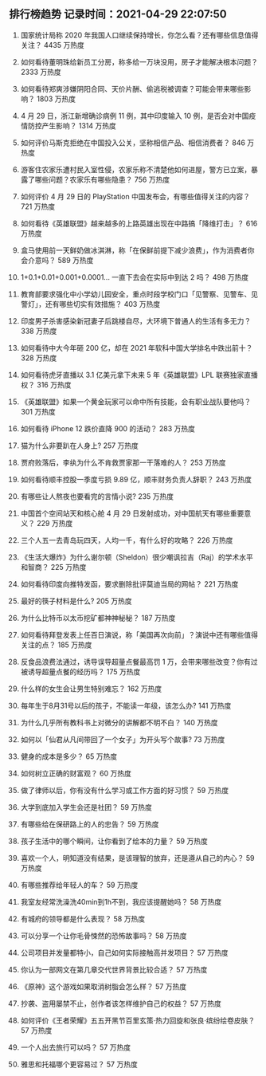 
## 排行榜趋势 记录时间：2021-04-29 22:07:50
  
  1. 国家统计局称 2020 年我国人口继续保持增长，你怎么看？还有哪些信息值得关注？ 4435 万热度
    
  2. 如何看待董明珠给新员工分房，称多给一万块没用，房子才能解决根本问题？ 2333 万热度
    
  3. 如何看待郑爽涉嫌阴阳合同、天价片酬、偷逃税被调查？可能会带来哪些影响？ 1803 万热度
    
  4. 4 月 29 日，浙江新增确诊病例 11 例，其中印度输入 10 例，是否会对中国疫情防控产生影响？ 1314 万热度
    
  5. 如何评价马斯克拒绝在中国投入公关，坚称相信产品、相信消费者？ 846 万热度
    
  6. 游客住农家乐遭村民入室性侵，农家乐称不清楚他如何进屋，警方已立案，暴露了哪些问题？农家乐有哪些隐患？ 756 万热度
    
  7. 如何评价 4 月 29 日的 PlayStation 中国发布会，有哪些值得关注的内容？ 721 万热度
    
  8. 如何看待《英雄联盟》越来越多的上路英雄出现在中路搞「降维打击」？ 616 万热度
    
  9. 盒马使用前一天鲜奶做冰淇淋，称「在保鲜前提下减少浪费」，作为消费者你会介意吗？ 589 万热度
    
  10. 1+0.1+0.01+0.001+0.0001... 一直下去会在实际中到达 2 吗？ 498 万热度
    
  11. 教育部要求强化中小学幼儿园安全，重点时段学校门口「见警察、见警车、见警灯」，还有哪些切实有效措施？ 403 万热度
    
  12. 印度男子杀害感染新冠妻子后跳楼自尽，大环境下普通人的生活有多无力？ 338 万热度
    
  13. 如何看待中大今年砸 200 亿，却在 2021 年软科中国大学排名中跌出前十？ 328 万热度
    
  14. 如何看待虎牙直播以 3.1 亿美元拿下未来 5 年《英雄联盟》LPL 联赛独家直播权？ 316 万热度
    
  15. 《英雄联盟》如果一个黄金玩家可以命中所有技能，会有职业战队要他吗？ 301 万热度
    
  16. 如何看待 iPhone 12 跌价直降 900 的活动？ 283 万热度
    
  17. 猫为什么非要趴在人身上? 257 万热度
    
  18. 贾府败落后，李纨为什么不肯救贾家那一干落难的人？ 253 万热度
    
  19. 如何看待顺丰控股一季度亏损 9.89 亿，顺丰财务负责人辞职？ 243 万热度
    
  20. 有哪些让人熬夜也要看完的言情小说? 235 万热度
    
  21. 中国首个空间站天和核心舱 4 月 29 日发射成功，对中国航天有哪些重要意义？ 229 万热度
    
  22. 三个人五一去青岛玩四天，人均一千，有什么好的攻略？ 226 万热度
    
  23. 《生活大爆炸》为什么谢尔顿（Sheldon）很少嘲讽拉吉（Raj）的学术水平和智商？ 225 万热度
    
  24. 如何看待印度向推特发函，要求删除批评莫迪当局的网帖？ 221 万热度
    
  25. 最好的筷子材料是什么? 205 万热度
    
  26. 为什么比特币以太币挖矿都神神秘秘？ 187 万热度
    
  27. 如何看待拜登发表上任百日演说，称「美国再次向前」？演说中还有哪些值得关注的点？ 185 万热度
    
  28. 反食品浪费法通过，诱导误导超量点餐最高罚 1 万，会带来哪些改变？你有过被诱导超量点餐的经历吗？ 175 万热度
    
  29. 什么样的女生会让男生特别难忘？ 162 万热度
    
  30. 每年生于8月31号以后的孩子，不能读一年级，该怎么办? 141 万热度
    
  31. 为什么几乎所有教科书上对微分的讲解都不明不白？ 140 万热度
    
  32. 如何以「仙君从凡间带回了一个女子」为开头写个故事? 73 万热度
    
  33. 健身的成本是多少？ 65 万热度
    
  34. 如何树立正确的财富观？ 60 万热度
    
  35. 做了律师以后，你有没有什么学习或工作方面的好习惯？ 59 万热度
    
  36. 大学到底加入学生会还是社团？ 59 万热度
    
  37. 有哪些给在保研路上的人的忠告？ 59 万热度
    
  38. 孩子生活中的哪个瞬间，让你看到了绘本的力量？ 59 万热度
    
  39. 喜欢一个人，明知道没有结果，是该理智的放弃，还是遵从自己的内心？ 59 万热度
    
  40. 有哪些推荐给年轻人的车？ 59 万热度
    
  41. 我室友经常洗澡洗40min到1h不到，我应该提醒她吗？ 58 万热度
    
  42. 有城府的领导都是什么表现？ 58 万热度
    
  43. 可以分享一个让你毛骨悚然的恐怖故事吗？ 58 万热度
    
  44. 公司项目并发量都特小，自己如何实际接触高并发项目？ 57 万热度
    
  45. 你认为一部网文在第几章交代世界背景比较合适？ 57 万热度
    
  46. 《原神》这个游戏如果取消树脂会怎么样？ 57 万热度
    
  47. 抄袭、盗用屡禁不止，创作者该怎样维护自己的权益？ 57 万热度
    
  48. 如何评价《王者荣耀》五五开黑节百里玄策·热力回旋和张良·缤纷绘卷皮肤？ 57 万热度
    
  49. 一个人出去旅行可以吗？ 57 万热度
    
  50. 雅思和托福哪个更容易过？ 57 万热度
    